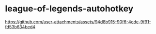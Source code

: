 # league-of-legends-autohotkey



https://github.com/user-attachments/assets/94d8b915-90f6-4cde-9f91-fd53b634bed4

